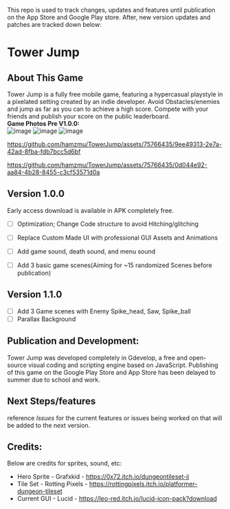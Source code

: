 This repo is used to track changes, updates and features until publication on the App Store and Google Play store. After, new version updates and patches are tracked down below:


# Tower Jump

## About This Game
Tower Jump is a fully free mobile game, featuring a hypercasual playstyle in a pixelated setting created by an indie developer. Avoid Obstacles/enemies and jump as far as you can to achieve a high score. Compete with your friends and publish your score on the public leaderboard.
</br>**Game Photos Pre V1.0.0:**<br>
![image](https://github.com/hamzmu/TowerJump/assets/75766435/9455c3f8-de0f-4a96-ac59-d1100c6197cd)
![image](https://github.com/hamzmu/TowerJump/assets/75766435/da07392a-7d18-4b0a-bf71-c21d42815f5d)
![image](https://github.com/hamzmu/TowerJump/assets/75766435/4cfcbf2b-83e5-4cf1-9a97-c70e76b07c2d)

https://github.com/hamzmu/TowerJump/assets/75766435/9ee49313-2e7a-42ad-8fba-fdb7bcc5d6bf

https://github.com/hamzmu/TowerJump/assets/75766435/0d044e92-aa84-4b28-8455-c3cf53571d0a

## Version 1.0.0
Early access download is available in APK completely free.
- [ ] Optimization; Change Code structure to avoid Hitching/glitching 
- [ ] Replace Custom Made UI with professional GUI Assets and Animations
- [ ] Add game sound, death sound, and menu sound
- [ ] Add 3 basic game scenes(Aiming for ~15 randomized Scenes before publication)


## Version 1.1.0
- [ ] Add 3 Game scenes with Enemy Spike_head, Saw, Spike_ball
- [ ] Parallax Background

## Publication and Development:
Tower Jump was developed completely in Gdevelop, a free and open-source visual coding and scripting engine based on JavaScript. Publishing of this game on the Google Play Store and App Store has been delayed to summer due to school and work.

## Next Steps/features
reference *Issues* for the current features or issues being worked on that will be added to the next version.

## Credits:
Below are credits for sprites, sound, etc:
* Hero Sprite  - Grafxkid - https://0x72.itch.io/dungeontileset-ii
* Tile Set - Rotting Pixels - https://rottingpixels.itch.io/platformer-dungeon-tileset
* Current GUI - Lucid - https://leo-red.itch.io/lucid-icon-pack?download
